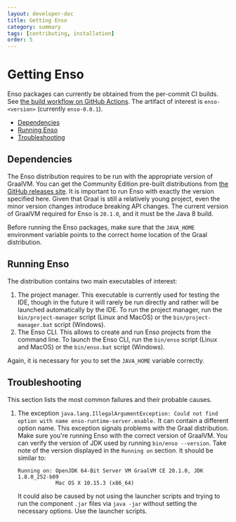 ```yaml
---
layout: developer-doc
title: Getting Enso
category: summary
tags: [contributing, installation]
order: 5
---
```


# Getting Enso
Enso packages can currently be obtained from the per-commit CI builds.
See [the build workflow on GitHub Actions](https://github.com/enso-lang/enso/actions?query=workflow%3A%22Enso+CI%22).
The artifact of interest is `enso-<version>` (currently `enso-0.0.1`).

<!-- MarkdownTOC levels="2,3" autolink="true" -->

- [Dependencies](#dependencies)
- [Running Enso](#running-enso)
- [Troubleshooting](#troubleshooting)

<!-- /MarkdownTOC -->

## Dependencies
The Enso distribution requires to be run with the appropriate version of
GraalVM. You can get the Community Edition pre-built distributions from
[the GitHub releases site](https://github.com/graalvm/graalvm-ce-builds/releases).
It is important to run Enso with exactly the version specified here. Given that
Graal is still a relatively young project, even the minor version changes
introduce breaking API changes. The current version of GraalVM required for
Enso is `20.1.0`, and it must be the Java 8 build.

Before running the Enso packages, make sure that the `JAVA_HOME` environment
variable points to the correct home location of the Graal distribution.

## Running Enso
The distribution contains two main executables of interest:

1. The project manager. This executable is currently used for testing the IDE,
   though in the future it will rarely be run directly and rather will be
   launched automatically by the IDE. To run the project manager, run the
   `bin/project-manager` script (Linux and MacOS) or the
   `bin/project-manager.bat` script (Windows).
2. The Enso CLI. This allows to create and run Enso projects from the command
   line. To launch the Enso CLI, run the `bin/enso` script (Linux and MacOS) or
   the `bin/enso.bat` script (Windows).

Again, it is necessary for you to set the `JAVA_HOME` variable correctly.

## Troubleshooting
This section lists the most common failures and their probable causes.

1. The exception `java.lang.IllegalArgumentException: Could not find option with name enso-runtime-server.enable.`
   It can contain a different option name. This exception signals problems with
   the Graal distribution. Make sure you're running Enso with the correct
   version of GraalVM. You can verify the version of JDK used by running
   `bin/enso --version`. Take note of the version displayed in the `Running on`
   section. It should be similar to:
   ```
   Running on: OpenJDK 64-Bit Server VM GraalVM CE 20.1.0, JDK 1.8.0_252-b09
               Mac OS X 10.15.3 (x86_64)
   ```
   It could also be caused by not using the launcher scripts and trying to run
   the component `.jar` files via `java -jar` without setting the necessary
   options. Use the launcher scripts.

